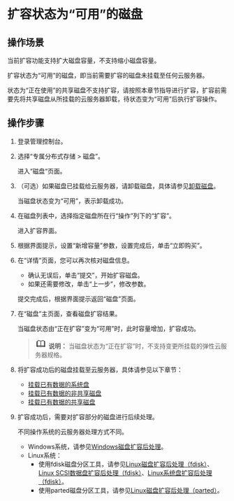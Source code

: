 # 扩容状态为“可用”的磁盘<a name="zh-cn_topic_0081591954"></a>

## 操作场景<a name="s6b6d0e510f254496b017fd9d5c8d3d28"></a>

当前扩容功能支持扩大磁盘容量，不支持缩小磁盘容量。

扩容状态为“可用”的磁盘，即当前需要扩容的磁盘未挂载至任何云服务器。

状态为“正在使用”的共享磁盘不支持扩容，请按照本章节指导进行扩容，扩容前需要先将共享磁盘从所挂载的云服务器卸载，待状态变为“可用”后执行扩容操作。

## 操作步骤<a name="s1dd53a9fa8eb4f45a5eaadc968b621ad"></a>

1.  登录管理控制台。
2.  选择“专属分布式存储 \> 磁盘”。

    进入“磁盘“页面。

3.  （可选）如果磁盘已挂载给云服务器，请卸载磁盘，具体请参见[卸载磁盘](卸载磁盘.md)。

    当磁盘状态变为“可用”，表示卸载成功。

4.  在磁盘列表中，选择指定磁盘所在行“操作”列下的“扩容”。

    进入扩容界面。

5.  根据界面提示，设置“新增容量”参数，设置完成后，单击“立即购买”。
6.  在“详情”页面，您可以再次核对磁盘信息。

    -   确认无误后，单击“提交”，开始扩容磁盘。
    -   如果还需要修改，单击“上一步”，修改参数。

    提交完成后，根据界面提示返回“磁盘”页面。

7.  在“磁盘”主页面，查看磁盘扩容结果。

    当磁盘状态由“正在扩容”变为“可用”时，此时容量增加，扩容成功。

    >![](public_sys-resources/icon-note.gif) **说明：** 
    >当磁盘状态为“正在扩容”时，不支持变更所挂载的弹性云服务器规格。

8.  将扩容成功后的磁盘挂载至云服务器，具体请参见以下章节：
    -   [挂载已有数据的系统盘](挂载已有数据的系统盘.md)
    -   [挂载已有数据的非共享磁盘](挂载已有数据的非共享磁盘.md)
    -   [挂载已有数据的共享磁盘](挂载已有数据的共享磁盘.md)

9.  扩容成功后，需要对扩容部分的磁盘进行后续处理。

    不同操作系统的云服务器处理方式不同。

    -   Windows系统，请参见[Windows磁盘扩容后处理](Windows磁盘扩容后处理.md)。
    -   Linux系统：
        -   使用fdisk磁盘分区工具，请参见[Linux磁盘扩容后处理（fdisk）](Linux磁盘扩容后处理（fdisk）.md)、[Linux SCSI数据盘扩容后处理（fdisk）](Linux-SCSI数据盘扩容后处理（fdisk）.md)、[Linux系统盘扩容后处理（fdisk）](Linux系统盘扩容后处理（fdisk）.md)。
        -   使用parted磁盘分区工具，请参见[Linux磁盘扩容后处理（parted）](Linux磁盘扩容后处理（parted）.md)。



